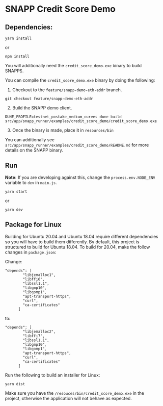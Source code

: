 # SNAPP Credit Score Demo

## Dependencies:

```
yarn install
```

or

```
npm install
```

You will additionally need the `credit_score_demo.exe` binary to build SNAPPS.

You can compile the `credit_score_demo.exe` binary by doing the following:

1. Checkout to the `feature/snapp-demo-eth-addr` branch.

```
git checkout feature/snapp-demo-eth-addr
```

2.  Build the SNAPP demo client.

```
DUNE_PROFILE=testnet_postake_medium_curves dune build src/app/snapp_runner/examples/credit_score_demo/credit_score_demo.exe
```

3.  Once the binary is made, place it in `resources/bin`

You can additionally see `src/app/snapp_runner/examples/credit_score_demo/README.md` for more details on the SNAPP binary.

## Run

**Note:** If you are developing against this, change the `process.env.NODE_ENV` variable to `dev` in `main.js`.

```
yarn start
```

or

```
yarn dev
```

## Package for Linux

Building for Ubuntu 20.04 and Ubuntu 18.04 require different dependencies so you will have to build them differently. By default, this project is structured to build for Ubuntu 18.04. To build for 20.04, make the follow changes in `package.json`:

Change:
```
"depends": [
        "libjemalloc1",
        "libffi6",
        "libssl1.1",
        "libgmp10",
        "libgomp1",
        "apt-transport-https",
        "curl",
        "ca-certificates"
      ]
```

to:
```
"depends": [
        "libjemalloc2",
        "libffi7",
        "libssl1.1",
        "libgmp10",
        "libgomp1",
        "apt-transport-https",
        "curl",
        "ca-certificates"
      ]
```

Run the following to build an installer for Linux:

```
yarn dist
```

Make sure you have the `/resouces/bin/credit_score_demo.exe` in the project, otherwise the application will not behave as expected.
